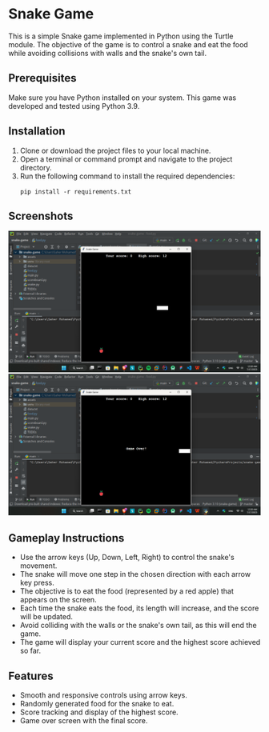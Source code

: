 # Snake Game
This is a simple Snake game implemented in Python using the Turtle module. The objective of the game is to control a snake and eat the food while avoiding collisions with walls and the snake's own tail.

## Prerequisites
Make sure you have Python installed on your system. This game was developed and tested using Python 3.9.

## Installation
1. Clone or download the project files to your local machine.
2. Open a terminal or command prompt and navigate to the project directory.
3. Run the following command to install the required dependencies:
    ```commandline
    pip install -r requirements.txt
    ```

## Screenshots
![](screenshots/Screenshot_2023-07-17_002013.png)
![](screenshots/Screenshot_2023-07-17_002050.png)

## Gameplay Instructions
- Use the arrow keys (Up, Down, Left, Right) to control the snake's movement.
- The snake will move one step in the chosen direction with each arrow key press.
- The objective is to eat the food (represented by a red apple) that appears on the screen.
- Each time the snake eats the food, its length will increase, and the score will be updated.
- Avoid colliding with the walls or the snake's own tail, as this will end the game.
- The game will display your current score and the highest score achieved so far.

## Features
- Smooth and responsive controls using arrow keys.
- Randomly generated food for the snake to eat.
- Score tracking and display of the highest score.
- Game over screen with the final score.
